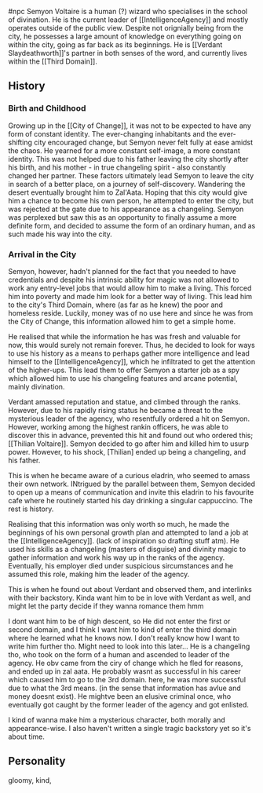 #npc 
Semyon Voltaire is a human (?) wizard who specialises in the school of divination. He is the current leader of [[IntelligenceAgency]] and mostly operates outside of the public view. Despite not orignially being from the city, he possesses a large amount of knowledge on everything going on within the city, going as far back as its beginnings. He is [[Verdant Slaydeathworth]]'s partner in both senses of the word, and currently lives within the [[Third Domain]].
## History
### Birth and Childhood
Growing up in the [[City of Change]], it was not to be expected to have any form of constant identity. The ever-changing inhabitants and the ever-shifting city encouraged change, but Semyon never felt fully at ease amidst the chaos. He yearned for a more constant self-image, a more constant identity. This was not helped due to his father leaving the city shortly after his birth, and his mother - in true changeling spirit - also constantly changed her partner. These factors ultimately lead Semyon to leave the city in search of a better place, on a journey of self-discovery.
Wandering the desert eventually brought him to Zal'Aata. Hoping that this city would give him a chance to become his own person, he attempted to enter the city, but was rejected at the gate due to his appearance as a changeling. Semyon was perplexed but saw this as an opportunity to finally assume a more definite form, and decided to assume the form of an ordinary human, and as such made his way into the city.
### Arrival in the City
Semyon, however, hadn't planned for the fact that you needed to have credentials and despite his intrinsic ability for magic was not allowed to work any entry-level jobs that would allow him to make a living. This forced him into poverty and made him look for a better way of living.
This lead him to the city's Third Domain, where (as far as he knew) the poor and homeless reside. Luckily, money was of no use here and since he was from the City of Change, this information allowed him to get a simple home.

He realised that while the information he has was fresh and valuable for now, this would surely not remain forever. Thus, he decided to look for ways to use his history as a means to perhaps gather more intelligence and lead himself to the [[IntelligenceAgency]], which he infiltrated to get the attention of the higher-ups. This lead them to offer Semyon a starter job as a spy which allowed him to use his changeling features and arcane potential, mainly divination.

Verdant amassed reputation and statue, and climbed through the ranks. However, due to his rapidly rising status he became a threat to the mysterious leader of the agency, who resentfully ordered a hit on Semyon. However, working among the highest rankin officers, he was able to discover this in advance, prevented this hit and found out who ordered this; [[Thilian Voltaire]]. Semyon decided to go after him and killed him to usurp power. However, to his shock, [Thilian] ended up being a changeling, and his father. 

This is when he became aware of a curious eladrin, who seemed to amass their own network. INtrigued by the parallel between them, Semyon decided to open up a means of communication and invite this eladrin to his favourite cafe where he routinely started his day drinking a singular cappuccino. The rest is history.


Realising that this information was only worth so much, he made the beginnings of his own personal growth plan and attempted to land a job at the [[IntelligenceAgency]]. (lack of inspiration so drafting stuff atm). He used his skills as a changeling (masters of disguise) and divinity magic to gather information and work his way up in the ranks of the agency. Eventually, his employer died under suspicious sircumstances and he assumed this role, making him the leader of the agency.

This is when he found out about Verdant and observed them, and interlinks with their backstory. Kinda want him to be in love with Verdant as well, and might let the party decide if they wanna romance them hmm

I dont want him to be of high descent, so He did not enter the first or second domain, and I think I want him to kind of enter the third domain where he learned what he knows now. I don't really know how I want to write him further tho. Might need to look into this later... He is a changeling tho, who took on the form of a human and ascended to leader of the agency. He obv came from the ciry of change which he fled for reasons, and ended up in zal aata. He probably wasnt as successful in his career which caused him to go to the 3rd domain. here, he was more successful due to what the 3rd means. (in the sense that information has avlue and money doesnt exist). He mightve been an elusive criminal once, who eventually got caught by the former leader of the agency and got enlisted.

I kind of wanna make him a mysterious character, both morally and appearance-wise. I also haven't written a single tragic backstory yet so it's about time.

## Personality
gloomy, kind, 